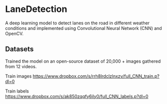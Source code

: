 # LaneDetection

A deep learning model to detect lanes on the road in different weather conditions 
and implemented using Convolutional Neural Network (CNN) and OpenCV.

## Datasets
Trained the model on an open-source dataset of 20,000 + images gathered from 12 videos.

Train images 
https://www.dropbox.com/s/rrh8lrdclzlnxzv/full_CNN_train.p?dl=0 

Train labels
https://www.dropbox.com/s/ak850zqqfy6ily0/full_CNN_labels.p?dl=0

